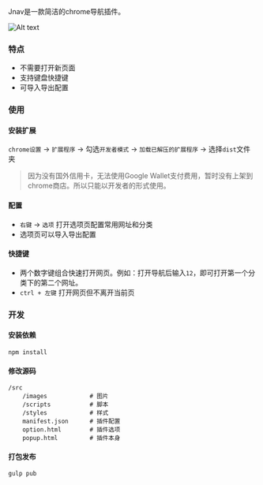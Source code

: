 Jnav是一款简洁的chrome导航插件。

![Alt text](./1442558645070.png)

### 特点
- 不需要打开新页面
- 支持键盘快捷键
- 可导入导出配置

### 使用

#### 安装扩展
`chrome设置` → `扩展程序` → 勾选`开发者模式` → `加载已解压的扩展程序` → 选择`dist`文件夹

> 因为没有国外信用卡，无法使用Google Wallet支付费用，暂时没有上架到chrome商店。所以只能以开发者的形式使用。

#### 配置
- `右键` → `选项` 打开选项页配置常用网址和分类
- 选项页可以导入导出配置
#### 快捷键
- 两个数字键组合快速打开网页。例如：打开导航后输入`12`，即可打开第一个分类下的第二个网址。
- `ctrl + 左键` 打开网页但不离开当前页
### 开发
#### 安装依赖
```
npm install
```
#### 修改源码
```
/src
	/images            # 图片
	/scripts           # 脚本
	/styles            # 样式
	manifest.json      # 插件配置
	option.html        # 插件选项
	popup.html         # 插件本身
```
#### 打包发布
```
gulp pub
```